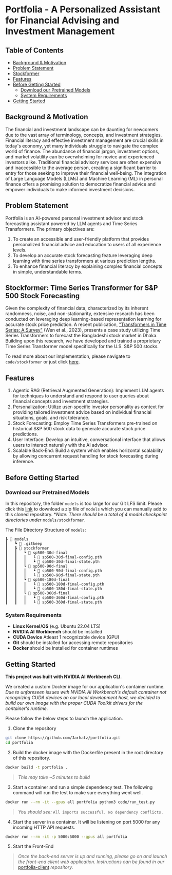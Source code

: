# Portfolia - A Personalized Assistant for Financial Advising and Investment Management

## Table of Contents
- [Background & Motivation](#section-1)
- [Problem Statement](#section-2)
- [Stockformer](#section-3)
- [Features](#section-4)
- [Before Getting Started](#section-5)
    - [Download our Pretrained Models](#section-5-1)
    - [System Requirements](#section-5-2)
- [Getting Started](#section-6)

<a id="section-1"></a>
## Background & Motivation
The financial and investment landscape can be daunting for newcomers due to the vast array of terminology, concepts, and investment strategies. Financial literacy and effective investment management are crucial skills in today's economy, yet many individuals struggle to navigate the complex world of finance. The abundance of financial jargon, investment options, and market volatility can be overwhelming for novice and experienced investors alike. Traditional financial advisory services are often expensive and inaccessible to the average person, creating a significant barrier to entry for those seeking to improve their financial well-being. The integration of Large Language Models (LLMs) and Machine Learning (ML) in personal finance offers a promising solution to democratize financial advice and empower individuals to make informed investment decisions.

<a id="section-2"></a>
## Problem Statement
Portfolia is an AI-powered personal investment advisor and stock forecasting assistant powered by LLM agents and Time Series Transformers. The primary objectives are:
1. To create an accessible and user-friendly platform that provides personalized financial advice and education to users of all experience levels.
2. To develop an accurate stock forecasting feature leveraging deep learning with time series transformers at various prediction lengths.
3. To enhance financial literacy by explaining complex financial concepts in simple, understandable terms.

<a id="section-3"></a>
## Stockformer: Time Series Transformer for S&P 500 Stock Forecasting 
Given the complexity of financial data, characterized by its inherent randomness, noise, and non-stationarity, extensive research has been conducted on leveraging deep learning-based representation learning for accurate stock price prediction. A recent publication, ["Transformers in Time Series: A Survey"](https://arxiv.org/abs/2202.07125) (Wen et al., 2023), presents a case study utilizing Time Series Transformers to forecast the Bangladeshi stock market in Dhaka. Building upon this research, we have developed and trained a proprietary Time Series Transformer model specifically for the U.S. S&P 500 stocks.

To read more about our implementation, please navigate to `code/stockformer` or just click [here](https://github.com/Jarhatz/portfolia/tree/main/code/stockformer#readme).
<a id="section-4"></a>
## Features
1. Agentic RAG (Retrieval Augmented Generation): Implement LLM agents for techniques to understand and respond to user queries about financial concepts and investment strategies.
2. Personalization: Utilize user-specific investor personality as context for providing tailored investment advice based on individual financial situations, goals, and risk tolerance.
3. Stock Forecasting: Employ Time Series Transformers pre-trained on historical S&P 500 stock data to generate accurate stock price predictions.
4. User Interface: Develop an intuitive, conversational interface that allows users to interact naturally with the AI advisor.
5. Scalable Back-End: Build a system which enables horizontal scalability by allowing concurrent request handling for stock forecasting during inference.

<a id="section-5"></a>
## Before Getting Started

<a id="section-5-1"></a>
### Download our Pretrained Models
In this repository, the folder `models` is too large for our Git LFS limit. Please click this [link](https://drive.google.com/file/d/1J_6UM4u8MXd7lP7WsKGMOxt54CKai-0I/view?usp=sharing) to download a zip file of `models` which you can manually add to this cloned repository. **Note: There should be a total of 4 model checkpoint directories under* `models/stockformer`.

The File Directory Structure of `models`:
```
┣ 📂 models
┃   ┗ 📜 .gitkeep
┃   ┣ 📂 stockformer
┃   ┃   ┗ 📂 sp500-30d-final
┃   ┃   ┃   ┗ 📜 sp500-30d-final-config.pth
┃   ┃   ┃   ┗ 📜 sp500-30d-final-state.pth
┃   ┃   ┗ 📂 sp500-90d-final
┃   ┃   ┃   ┗ 📜 sp500-90d-final-config.pth
┃   ┃   ┃   ┗ 📜 sp500-90d-final-state.pth
┃   ┃   ┗ 📂 sp500-180d-final
┃   ┃   ┃   ┗ 📜 sp500-180d-final-config.pth
┃   ┃   ┃   ┗ 📜 sp500-180d-final-state.pth
┃   ┃   ┗ 📂 sp500-360d-final
┃   ┃   ┃   ┗ 📜 sp500-360d-final-config.pth
┃   ┃   ┃   ┗ 📜 sp500-360d-final-state.pth
```

<a id="section-5-2"></a>
### System Requirements
- **Linux Kernel/OS** (e.g. Ubuntu 22.04 LTS)
- **NVIDIA AI Workbench** should be installed
- **CUDA Device** Atleast 1 recognizable device (GPU)
- **Git** should be installed for accessing remote repositories
- **Docker** should be installed for container runtimes

<a id="section-6"></a>
## Getting Started

**This project was built with NVIDIA AI Workbench CLI.**

We created a custom Docker image for our application's container runtime. _Due to unforeseen issues with NVIDIA AI Workbench's default container not recognizing CUDA devices on our local development host, we decided to build our own image with the proper CUDA Toolkit drivers for the container's runtime._

Please follow the below steps to launch the application.

1. Clone the repository
```bash
git clone https://github.com/Jarhatz/portfolia.git
cd portfolia
```

2. Build the docker image with the Dockerfile present in the root directory of this repository.
```bash
docker build -t portfolia .
```
> *This may take ~5 minutes to build*

3. Start a container and run a simple dependency test. The following command will run the test to make sure everything went well.
```bash
docker run --rm -it --gpus all portfolia python3 code/run_test.py
```
> _You should see:_ `All imports successful. No dependency conflicts.`

4. Start the server in a container. It will be listening on port 5000 for any incoming HTTP API requests.
```bash
docker run --rm -it -p 5000:5000 --gpus all portfolia
```

5. Start the Front-End
> _Once the back-end server is up and running, please go on and launch the front-end client web application. Instructions can be found in our_ [portfolia-client](https://github.com/Jarhatz/portfolia-client) _repository._
